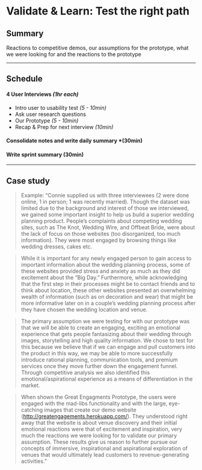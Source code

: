 # Validate & Learn: Test the right path

## Summary
Reactions to competitive demos, our assumptions for the prototype, what we were looking for and the reactions to the prototype

---

## Schedule

#### 4 User Interviews *(1hr each)*

* Intro user to usability test *(5 - 10min)*
* Ask user research questions
* Our Prototype *(5 - 10min)*
* Recap & Prep for next interview *(10min)*

#### Consolidate notes and write daily summary *(30min)

#### Write sprint summary (30min)

---

## Case study
> Example: “Connie supplied us with three interviewees (2 were done online, 1 in person; 1 was recently married). Though the dataset was limited due to the background and interest of those we interviewed, we gained some important insight to help us build a superior wedding planning product. People’s complaints about competing wedding sites, such as The Knot, Wedding Wire, and Offbeat Bride, were about the lack of focus on those websites (too disorganized, too much information). They were most engaged by browsing things like wedding dresses, cakes  etc.

> While it is important for any newly engaged person to gain access to important information about the wedding planning process, some of these websites provided stress and anxiety as much as they did excitement about the “Big Day.” Furthermore, while acknowledging that the first step in their processes might be to contact friends and to think about location, these other websites presented an overwhelming wealth of information (such as on decoration and wear) that might be more informative later on in a couple’s wedding planning process after they have chosen the wedding location and venue.

> The primary assumption we were testing for with our prototype was that we will be able to create an engaging, exciting an emotional experience that gets people fantasizing about their wedding through images, storytelling and high quality information. We chose to test for this because we believe that if we can engage and pull customers into the product in this way, we may be able to more successfully introduce rational planning, communication tools, and premium services once they move further down the engagement funnel. Through competitive analysis we also identified this emotional/aspirational experience as a means of differentiation in the market.

> When shown the Great Engagments Prototype, the users were engaged with the mad-libs functionality and with the large, eye-catching images that create our demo website (http://greatengagements.herokuapp.com/). They understood right away that the website is about venue discovery and their initial emotional reactions were that of excitement and inspiration, very much the reactions we were looking for to validate our primary assumption. These results give us reason to further pursue our concepts of immersive, inspirational and aspirational exploration of venues that would ultimately lead customers to revenue-generating activities.”
